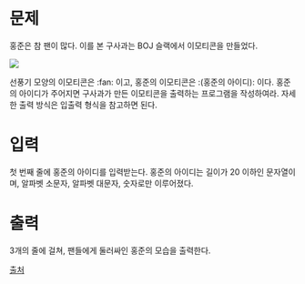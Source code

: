 # 문제

홍준은 참 팬이 많다. 이를 본 구사과는 BOJ 슬랙에서 이모티콘을 만들었다.

<img src = "https://onlinejudgeimages.s3-ap-northeast-1.amazonaws.com/problem/14581/1.png">

선풍기 모양의 이모티콘은 :fan: 이고, 홍준의 이모티콘은 :(홍준의 아이디): 이다. 홍준의 아이디가 주어지면 구사과가 만든 이모티콘을 출력하는 프로그램을 작성하여라. 자세한 출력 방식은 입출력 형식을 참고하면 된다.

# 입력

첫 번째 줄에 홍준의 아이디를 입력받는다. 홍준의 아이디는 길이가 20 이하인 문자열이며, 알파벳 소문자, 알파벳 대문자, 숫자로만 이루어졌다.

# 출력

3개의 줄에 걸쳐, 팬들에게 둘러싸인 홍준의 모습을 출력한다.

[출처](https://www.acmicpc.net/problem/14581)
